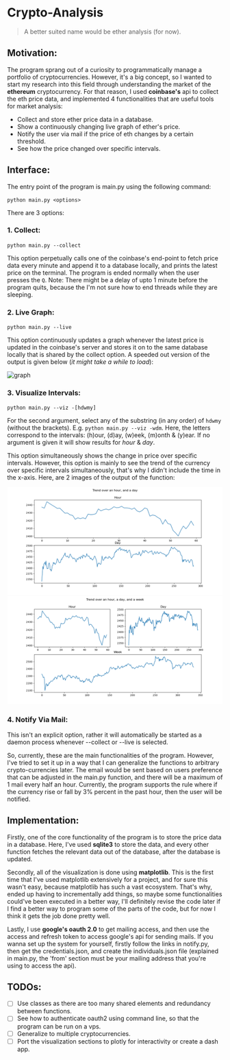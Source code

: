 # Crypto-Analysis 
> A better suited name would be ether analysis (for now).

## Motivation:
The program sprang out of a curiosity to programmatically manage a portfolio of cryptocurrencies. However, it's a big concept, so I wanted to start my research into this field through understanding the market of the **ethereum** cryptocurrency. For that reason, I used **coinbase's** api to collect the eth price data, and implemented 4 functionalities that are useful tools for market analysis:
- Collect and store ether price data in a database.
- Show a continuously changing live graph of ether's price.
- Notify the user via mail if the price of eth changes by a certain threshold.
- See how the price changed over specific intervals.

## Interface:
The entry point of the program is main.py using the following command:
```
python main.py <options>
``` 

There are 3 options:
### 1. Collect:
```
python main.py --collect
``` 

This option perpetually calls one of the coinbase's end-point to fetch price data every minute and append it to a database locally, and prints the latest price on the terminal. The program is ended normally when the user presses the ```Q```. Note: There might be a delay of upto 1 minute before the program quits, because the I'm not sure how to end threads while they are sleeping.

### 2. Live Graph:
```
python main.py --live
``` 

This option continuously updates a graph whenever the latest price is updated in the coinbase's server and stores it on to the same database locally that is shared by the collect option. A speeded out version of the output is given below (*it might take a while to load*):

![graph](./resources/live-graph.gif)

### 3. Visualize Intervals: 
```
python main.py --viz -[hdwmy]
``` 

For the second argument, select any of the substring (in any order) of ```hdwmy``` (without the brackets). E.g. ```python main.py --viz -wdm```. Here, the letters correspond to the intervals: (h)our, (d)ay, (w)eek, (m)onth & (y)ear. If no argument is given it will show results for *hour* & *day*.


This option simultaneously shows the change in price over specific intervals. However, this option is mainly to see the trend of the currency over specific intervals simultaneously, that's why I didn't include the time in the x-axis. Here, are 2 images of the output of the function: 

![h_d](./resources/h_d.png) ![h_d_w](./resources/h_d_w.png)

### 4. Notify Via Mail:
This isn't an explicit option, rather it will automatically be started as a daemon process whenever --collect or --live is selected.

So, currently, these are the main functionalities of the program. However, I've tried to set it up in a way that I can generalize the functions to arbitrary crypto-currencies later. The email would be sent based on users preference that can be adjusted in the main.py function, and there will be a maximum of 1 mail every half an hour. Currently, the program supports the rule where if the currency rise or fall by 3% percent in the past hour, then the user will be notified.

## Implementation:
Firstly, one of the core functionality of the program is to store the price data in a database. Here, I've used **sqlite3** to store the data, and every other function fetches the relevant data out of the database, after the database is updated.

Secondly, all of the visualization is done using **matplotlib**. This is the first time that I've used matplotlib extensively for a project, and for sure this wasn't easy, because matplotlib has such a vast ecosystem. That's why, ended up having to incrementally add things, so maybe some functionalities could've been executed in a better way, I'll definitely revise the code later if I find a better way to program some of the parts of the code, but for now I think it gets the job done pretty well.

Lastly, I use **google's oauth 2.0** to get mailing access, and then use the access and refresh token to access google's api for sending mails. If you wanna set up the system for yourself, firstly follow the links in notify.py, then get the credentials.json, and create the individuals.json file (explained in main.py, the 'from' section must be your mailing address that you're using to access the api).

## TODOs:
- [ ] Use classes as there are too many shared elements and redundancy between functions.
- [ ] See how to authenticate oauth2 using command line, so that the program can be run on a vps.
- [ ] Generalize to multiple cryptocurrencies.
- [ ] Port the visualization sections to plotly for interactivity or create a dash app.
